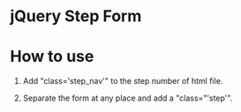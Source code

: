 # jQuery Step Form

# How to use

1. Add "class='step_nav'" to the step number of html file.

2. Separate the form at any place and add a "class="'step'".